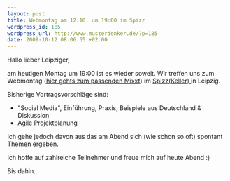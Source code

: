 ```yaml
--- 
layout: post
title: Webmontag am 12.10. um 19:00 im Spizz
wordpress_id: 185
wordpress_url: http://www.musterdenker.de/?p=185
date: 2009-10-12 08:06:55 +02:00
---
```

Hallo lieber Leipziger,

am heutigen Montag um 19:00 ist es wieder soweit. Wir treffen uns zum Webmontag (<a href="http://wbmle.mixxt.de/networks/events/show_event.9695" target="_self">hier gehts zum passenden Mixxt</a>) im <a href="http://www.spizz.info/" target="_blank">Spizz(Keller) </a>in Leipzig.

Bisherige Vortragsvorschläge sind:
- "Social Media", Einführung, Praxis, Beispiele aus Deutschland &amp; Diskussion
- Agile Projektplanung

Ich gehe jedoch davon aus das am Abend sich (wie schon so oft) spontant Themen ergeben.

Ich hoffe auf zahlreiche Teilnehmer und freue mich auf heute Abend :)

Bis dahin...
